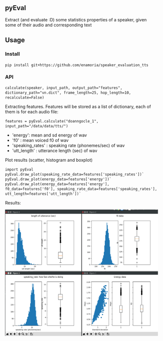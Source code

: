 ## pyEval
Extract (and evaluate :D) some statistics properties of a speaker, given some of their audio and corresponding text

## Usage

### Install
`pip install git+https://github.com/enamoria/speaker_evaluation_tts`

### API

    calculate(speaker, input_path, output_path="features", dictionary_path="vn.dict", frame_length=25, hop_length=10, recalculate=False)

Extracting features. Features will be stored as a list of dictionary, each of them is for each audio file:  

    features = pyEval.calculate("doanngocle_1", input_path="/data/data/tts/")
    
    
* 'energy': mean and sd energy of wav
* 'f0'    : mean voiced f0 of wav
* 'speaking_rates' : speaking rate (phonemes/sec) of wav
* 'utt_length'     : utterance length (sec) of wav
    

Plot results (scatter, histogram and boxplot)

    import pyEval
    pyEval.draw_plot(speaking_rate_data=features['speaking_rates'])`
    pyEval.draw_plot(energy_data=features['energy'])`
    pyEval.draw_plot(energy_data=features['energy'], f0_data=features['f0'], speaking_rate_data=features['speaking_rates'], utt_length=features['utt_length'])`

Results:

![](images/demo_plot.png)

